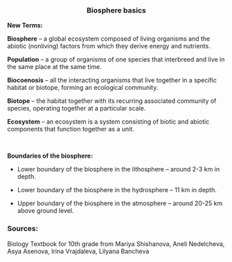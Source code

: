 <div align="center">
  <h3>Biosphere basics</h3>
</div>

**New Terms:**

**Biosphere** – a global ecosystem composed of living organisms and the abiotic (nonliving) factors from which they derive energy and nutrients.

**Population** – a group of organisms of one species that interbreed and live in the same place at the same time.

**Biocoenosis** – all the interacting organisms that live together in a specific habitat or biotope, forming an ecological community.

**Biotope** – the habitat together with its recurring associated community of species, operating together at a particular scale.

**Ecosystem** – аn ecosystem is a system consisting of biotic and abiotic components that function together as a unit.

<br>

**Boundaries of the biosphere:**

* Lower boundary of the biosphere in the lithosphere – around 2-3 km in depth.

* Lower boundary of the biosphere in the hydrosphere – 11 km in depth.

* Upper boundary of the biosphere in the atmosphere – around 20-25 km above ground level. 

<h3>Sources:</h3>
<p>Biology Textbook for 10th grade from Mariya Shishanova, Aneli Nedelcheva, Asya Asenova, Irina Vrajdaleva, Lilyana Bancheva</p>